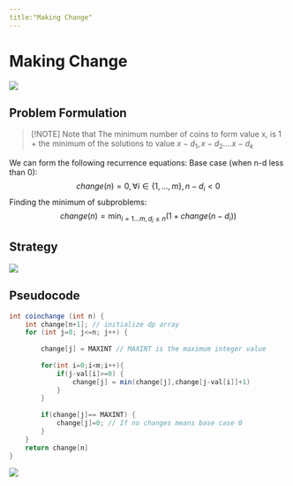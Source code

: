 ```yaml
---
title:"Making Change"
---
```

# Making Change
![](https://i.imgur.com/9zfeU5i.png)

## Problem Formulation
> [!NOTE] Note that
> The minimum number of coins to form value x, is 1 + the minimum of the solutions to value $x-d_1, x-d_2....x-d_k$

We can form the following recurrence equations:
Base case (when n-d less than 0):
$$change(n)=0, \forall i\in\{1,...,m\},n-d_i < 0$$
Finding the minimum of subproblems:
$$change(n)=\min_{i=1...m,d_i\le n}(1+change(n-d_i))$$
## Strategy
![](https://i.imgur.com/6HMagN9.png)

## Pseudocode
```java
int coinchange (int n) {
	int change[n+1]; // initialize dp array
	for (int j=0; j<=n; j++) {
		
		change[j] = MAXINT // MAXINT is the maximum integer value
		
		for(int i=0;i<m;i++){
			if(j-val[i]>=0) {
				change[j] = min(change[j],change[j-val[i]]+1)
			}
		}
		
		if(change[j]== MAXINT) {
			change[j]=0; // If no changes means base case 0
		}
	}
	return change[n]
}
```

![](https://i.imgur.com/zzyfrLX.png)
